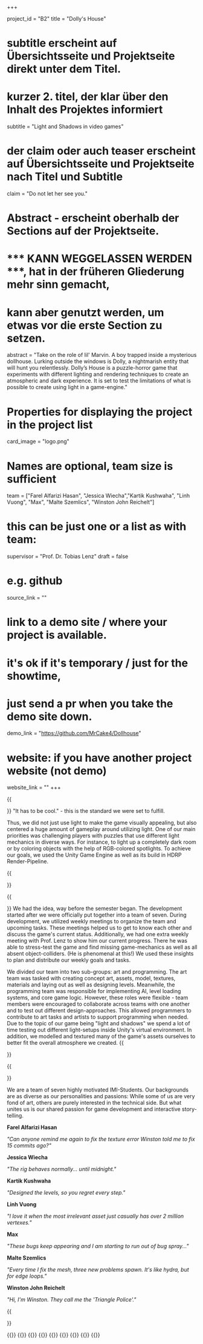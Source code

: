 +++


project_id = "B2"
title = "Dolly's House"

# subtitle erscheint auf Übersichtsseite und Projektseite direkt unter dem Titel.
# kurzer 2. titel, der klar über den Inhalt des Projektes informiert
subtitle = "Light and Shadows in video games"

# der claim oder auch teaser erscheint auf Übersichtsseite und Projektseite nach Titel und Subtitle
claim = "Do not let her see you."

# Abstract - erscheint oberhalb der Sections auf der Projektseite. 
# *** KANN WEGGELASSEN WERDEN ***, hat in der früheren Gliederung mehr sinn gemacht,
# kann aber genutzt werden, um etwas vor die erste Section zu setzen.
abstract = "Take on the role of lil' Marvin. A boy trapped inside a mysterious dollhouse. Lurking outside the windows is Dolly, a nightmarish entity that will hunt you relentlessly. Dolly’s House is a puzzle-horror game that experiments with different lighting and rendering techniques to create an atmospheric and dark experience. It is set to test the limitations of what is possible to create using light in a game-engine."

# Properties for displaying the project in the project list
card_image = "logo.png"

# Names are optional, team size is sufficient
team = ["Farel Alfarizi Hasan", "Jessica Wiecha","Kartik Kushwaha", "Linh Vuong", "Max", "Malte Szemlics", "Winston John Reichelt"]
# this can be just one or a list as with team:
supervisor = "Prof. Dr. Tobias Lenz"
draft = false


# e.g. github
source_link = ""
# link to a demo site / where your project is available.
# it's ok if it's temporary / just for the showtime, 
# just send a pr when you take the demo site down.
demo_link = "https://github.com/MrCake4/Dollhouse"
# website: if you have another project website (not demo)
website_link = ""
+++

{{<section title="Goals">}}
"It has to be cool." - this is the standard we were set to fulfill.

Thus, we did not just use light to make the game visually appealing, but also
centered a huge amount of gameplay around utilizing light. One of our main priorities
was challenging players with puzzles that use different light mechanics in diverse
ways. For instance, to light up a completely dark room or by coloring objects with the
help of RGB-colored spotlights. To achieve our goals, we used the Unity Game
Engine as well as its build in HDRP Render-Pipeline. 

{{</section>}}

{{<section title="Development">}}
We had the idea, way before the semester began. The development started after we
were officially put together into a team of seven.
During development, we utilized weekly meetings to organize the team and
upcoming tasks. These meetings helped us to get to know each other and discuss
the game's current status. Additionally, we had one extra weekly meeting with Prof.
Lenz to show him our current progress. There he was able to stress-test the game
and find missing game-mechanics as well as all absent object-colliders. (He is
phenomenal at this!) We used these insights to plan and distribute our weekly goals
and tasks.

We divided our team into two sub-groups: art and programming. The art team was
tasked with creating concept art, assets, model, textures, materials and laying out as
well as designing levels. Meanwhile, the programming team was responsible for
implementing AI, level loading systems, and core game logic. However, these roles
were flexible - team members were encouraged to collaborate across teams with
one another and to test out different design-approaches. This allowed programmers
to contribute to art tasks and artists to support programming when needed.
Due to the topic of our game being "light and shadows" we spend a lot of time testing
out different light-setups inside Unity's virtual environment. In addition, we modelled
and textured many of the game's assets ourselves to better fit the overall
atmosphere we created.
{{</section>}} 

{{<section title="Meet the Team">}}

We are a team of seven highly motivated IMI-Students. Our backgrounds are as
diverse as our personalities and passions: While some of us are very fond of art,
others are purely interested in the technical side. But what unites us is our shared
passion for game development and interactive story-telling.


**Farel Alfarizi Hasan**

*"Can anyone remind me again to fix the texture error Winston told me to fix 15 commits ago?"*

**Jessica Wiecha**

*"The rig behaves normally... until midnight."*

**Kartik Kushwaha**

*"Designed the levels, so you regret every step."*

**Linh Vuong**

*"I love it when the most irrelevant asset just casually has over 2 million vertexes."*

**Max**

*"These bugs keep appearing and I am starting to run out of bug spray..."*

**Malte Szemlics**

*"Every time I fix the mesh, three new problems spawn. It's like hydra, but for edge loops."*

**Winston John Reichelt**

*"Hi, I'm Winston. They call me the 'Triangle Police'."*

{{</section>}} 



{{<gallery>}}
{{<team-member image="farel.jpg" name="Farel Alfarizi Hasan">}}
{{<team-member image="jesse.jpg" name="Jessica Wiecha">}}
{{<team-member image="kartik.jpg" name="Kartik Kushwaha">}}
{{<team-member image="linh.jpg" name="Linh Vuong">}}
{{<team-member image="max.jpg" name="Max">}}
{{<team-member image="malte.jpg" name="Malte Szemlics">}}
{{<team-member image="winston.jpg" name="Winston John Reichelt">}}
{{</gallery>}}

